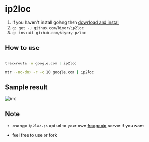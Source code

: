 #	ip2loc

1. If you haven't install golang then [download and install](http://golang.org/dl/)
2. `go get -u github.com/kiyor/ip2loc`
3. `go install github.com/kiyor/ip2loc`

##	How to use

```bash

traceroute -n google.com | ip2loc

mtr --no-dns -r -c 10 google.com | ip2loc

```

##	Sample result

![imt](http://ccnacdn.s3.amazonaws.com/img/2014-12-15_nginxln2html__ssh__14144_11-31-44.png)

##	Note

-	change `ip2loc.go` api url to your own [freegeoip](https://github.com/fiorix/freegeoip) server if you want

-	feel free to use or fork
